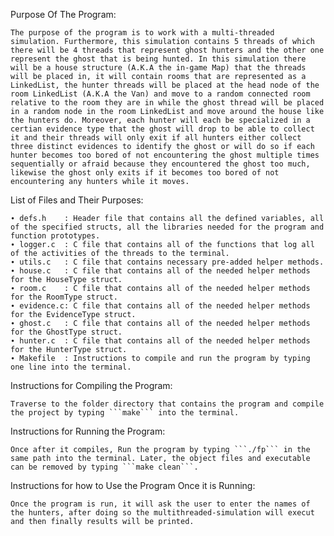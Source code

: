 Purpose Of The Program:

    The purpose of the program is to work with a multi-threaded simulation. Furthermore, this simulation contains 5 threads of which there will be 4 threads that represent ghost hunters and the other one represent the ghost that is being hunted. In this simulation there will be a house structure (A.K.A the in-game Map) that the threads will be placed in, it will contain rooms that are represented as a LinkedList, the hunter threads will be placed at the head node of the room LinkedList (A.K.A the Van) and move to a random connected room relative to the room they are in while the ghost thread will be placed in a random node in the room LinkedList and move around the house like the hunters do. Moreover, each hunter will each be specialized in a certian evidence type that the ghost will drop to be able to collect it and their threads will only exit if all hunters either collect three distinct evidences to identify the ghost or will do so if each hunter becomes too bored of not encountering the ghost multiple times sequentially or afraid because they encountered the ghost too much, likewise the ghost only exits if it becomes too bored of not encountering any hunters while it moves.

List of Files and Their Purposes:

    ∙ defs.h    : Header file that contains all the defined variables, all of the specified structs, all the libraries needed for the program and function prototypes.
    ∙ logger.c  : C file that contains all of the functions that log all of the activities of the threads to the terminal.
    ∙ utils.c   : C file that contains necessary pre-added helper methods.
    ∙ house.c   : C file that contains all of the needed helper methods for the HouseType struct.
    ∙ room.c    : C file that contains all of the needed helper methods for the RoomType struct.
    ∙ evidence.c: C file that contains all of the needed helper methods for the EvidenceType struct.
    ∙ ghost.c   : C file that contains all of the needed helper methods for the GhostType struct.
    ∙ hunter.c  : C file that contains all of the needed helper methods for the HunterType struct.
    ∙ Makefile  : Instructions to compile and run the program by typing one line into the terminal.

Instructions for Compiling the Program:

    Traverse to the folder directory that contains the program and compile the project by typing ```make``` into the terminal.

Instructions for Running the Program:

    Once after it compiles, Run the program by typing ```./fp``` in the same path into the terminal. Later, the object files and executable can be removed by typing ```make clean```.

Instructions for how to Use the Program Once it is Running:

    Once the program is run, it will ask the user to enter the names of the hunters, after doing so the multithreaded-simulation will execut and then finally results will be printed.
